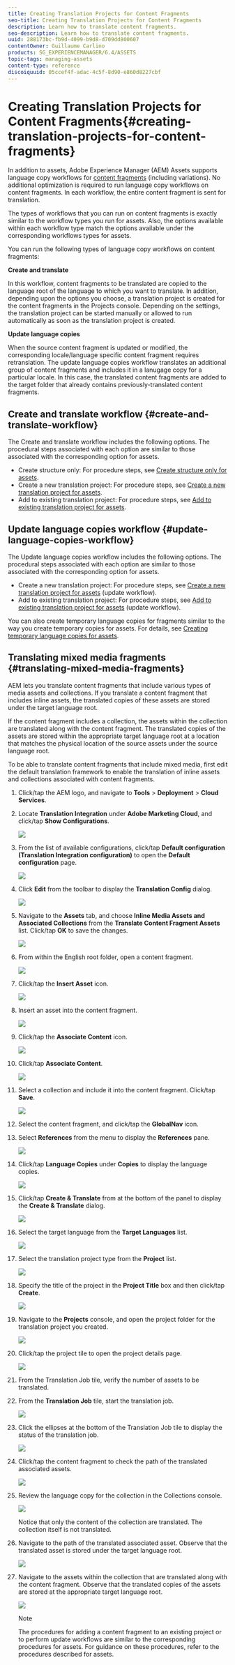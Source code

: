 ```yaml
---
title: Creating Translation Projects for Content Fragments
seo-title: Creating Translation Projects for Content Fragments
description: Learn how to translate content fragments.
seo-description: Learn how to translate content fragments.
uuid: 288173bc-fb9d-4099-b9d8-d709dd800607
contentOwner: Guillaume Carlino
products: SG_EXPERIENCEMANAGER/6.4/ASSETS
topic-tags: managing-assets
content-type: reference
discoiquuid: 05ccef4f-adac-4c5f-8d90-e860d8227cbf
---
```


# Creating Translation Projects for Content Fragments{#creating-translation-projects-for-content-fragments}

In addition to assets, Adobe Experience Manager (AEM) Assets supports language copy workflows for [content fragments](../../assets/using/content-fragments.md) (including variations). No additional optimization is required to run language copy workflows on content fragments. In each workflow, the entire content fragment is sent for translation.

The types of workflows that you can run on content fragments is exactly similar to the workflow types you run for assets. Also, the options available within each workflow type match the options available under the corresponding workflows types for assets.

You can run the following types of language copy workflows on content fragments:

**Create and translate**

In this workflow, content fragments to be translated are copied to the language root of the language to which you want to translate. In addition, depending upon the options you choose, a translation project is created for the content fragments in the Projects console. Depending on the settings, the translation project can be started manually or allowed to run automatically as soon as the translation project is created.

**Update language copies**

When the source content fragment is updated or modified, the corresponding locale/language specific content fragment requires retranslation. The update language copies workflow translates an additional group of content fragments and includes it in a lanugage copy for a particular locale. In this case, the translated content fragments are added to the target folder that already contains previously-translated content fragments.

## Create and translate workflow {#create-and-translate-workflow}

The Create and translate workflow includes the following options. The procedural steps associated with each option are similar to those associated with the corresponding option for assets.

* Create structure only: For procedure steps, see [Create structure only for assets](../../assets/using/translation-projects.md#create-structure-only). 
* Create a new translation project: For procedure steps, see [Create a new translation project for assets](../../assets/using/translation-projects.md#create-a-new-translation-project). 
* Add to existing translation project: For procedure steps, see [Add to existing translation project for assets](../../assets/using/translation-projects.md#add-to-existing-translation-project).

## Update language copies workflow {#update-language-copies-workflow}

The Update language copies workflow includes the following options. The procedural steps associated with each option are similar to those associated with the corresponding option for assets.

* Create a new translation project: For procedure steps, see [Create a new translation project for assets](../../assets/using/translation-projects.md#create-a-new-translation-project) (update workflow). 
* Add to existing translation project: For procedure steps, see [Add to existing translation project for assets](../../assets/using/translation-projects.md#add-to-existing-translation-project) (update workflow).

You can also create temporary language copies for fragments similar to the way you create temporary copies for assets. For details, see [Creating temporary language copies for assets](../../assets/using/translation-projects.md#creating-temporary-language-copies).

## Translating mixed media fragments {#translating-mixed-media-fragments}

AEM lets you translate content fragments that include various types of media assets and collections. If you translate a content fragment that includes inline assets, the translated copies of these assets are stored under the target language root.

If the content fragment includes a collection, the assets within the collection are translated along with the content fragment. The translated copies of the assets are stored within the appropriate target language root at a location that matches the physical location of the source assets under the source language root.

To be able to translate content fragments that include mixed media, first edit the default translation framework to enable the translation of inline assets and collections associated with content fragments.

1. Click/tap the AEM logo, and navigate to **Tools** &gt; **Deployment** &gt; **Cloud Services**.
1. Locate **Translation Integration** under **Adobe Marketing Cloud**, and click/tap **Show Configurations**. 

   ![](assets/chlimage_1-444.png)

1. From the list of available configurations, click/tap **Default configuration (Translation Integration configuration)** to open the **Default configuration** page.

   ![](assets/chlimage_1-445.png)

1. Click **Edit** from the toolbar to display the **Translation Config** dialog.

   ![](assets/chlimage_1-446.png)

1. Navigate to the **Assets** tab, and choose **Inline Media Assets and Associated Collections** from the **Translate Content Fragment Assets** list. Click/tap **OK** to save the changes.

   ![](assets/chlimage_1-447.png)

1. From within the English root folder, open a content fragment.

   ![](assets/chlimage_1-448.png)

1. Click/tap the **Insert Asset** icon.

   ![](assets/chlimage_1-449.png)

1. Insert an asset into the content fragment.

   ![](assets/chlimage_1-450.png)

1. Click/tap the **Associate Content** icon.

   ![](assets/chlimage_1-451.png)

1. Click/tap **Associate Content**.

   ![](assets/chlimage_1-452.png)

1. Select a collection and include it into the content fragment. Click/tap **Save**.

   ![](assets/chlimage_1-453.png)

1. Select the content fragment, and click/tap the **GlobalNav** icon.
1. Select **References** from the menu to display the **References** pane.

   ![](assets/chlimage_1-454.png)

1. Click/tap **Language Copies** under **Copies** to display the language copies.

   ![](assets/chlimage_1-455.png)

1. Click/tap **Create & Translate** from at the bottom of the panel to display the **Create & Translate** dialog.

   ![](assets/chlimage_1-456.png)

1. Select the target language from the **Target Languages** list.

   ![](assets/chlimage_1-457.png)

1. Select the translation project type from the **Project** list.

   ![](assets/chlimage_1-458.png)

1. Specify the title of the project in the **Project Title** box and then click/tap **Create**.

   ![](assets/chlimage_1-459.png)

1. Navigate to the **Projects** console, and open the project folder for the translation project you created.

   ![](assets/chlimage_1-460.png)

1. Click/tap the project tile to open the project details page. 

   ![](assets/chlimage_1-461.png)

1. From the Translation Job tile, verify the number of assets to be translated.
1. From the **Translation Job** tile, start the translation job.

   ![](assets/chlimage_1-462.png)

1. Click the ellipses at the bottom of the Translation Job tile to display the status of the translation job.

   ![](assets/chlimage_1-463.png)

1. Click/tap the content fragment to check the path of the translated associated assets.

   ![](assets/chlimage_1-464.png)

1. Review the language copy for the collection in the Collections console.

   ![](assets/chlimage_1-465.png)

   Notice that only the content of the collection are translated. The collection itself is not translated.

1. Navigate to the path of the translated associated asset. Observe that the translated asset is stored under the target language root.

   ![](assets/chlimage_1-466.png)

1. Navigate to the assets within the collection that are translated along with the content fragment. Observe that the translated copies of the assets are stored at the appropriate target language root.

   ![](assets/chlimage_1-467.png)

   >[!NOTE]
   >
   >The procedures for adding a content fragment to an existing project or to perform update workflows are similar to the corresponding procedures for assets. For guidance on these procedures, refer to the procedures described for assets.

